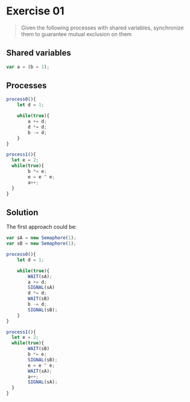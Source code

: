 # Exercise 01

> Given the following processes with shared variables, synchronize them to guarantee mutual exclusion on them

## Shared variables

```js
var a = (b = 1);
```

## Processes

```js
process0(){
    let d = 1;

    while(true){
        a += d;
        d *= d;
        b -= d;
    }
}

process1(){
  let e = 2;
  while(true){
        b *= e;
        e = e ^ e;
        a++;
  }
}
```

## Solution

The first approach could be:

```js
var sA = new Semaphore(1);
var sB = new Semaphore(1);
```

```js
process0(){
    let d = 1;

    while(true){
        WAIT(sA);
        a += d;
        SIGNAL(sA)
        d *= d;
        WAIT(sB)
        b -= d;
        SIGNAL(sB);
    }
}

process1(){
  let e = 2;
  while(true){
        WAIT(sB)
        b *= e;
        SIGNAL(sB);
        e = e ^ e;
        WAIT(sA);
        a++;
        SIGNAL(sA);
  }
}
```

